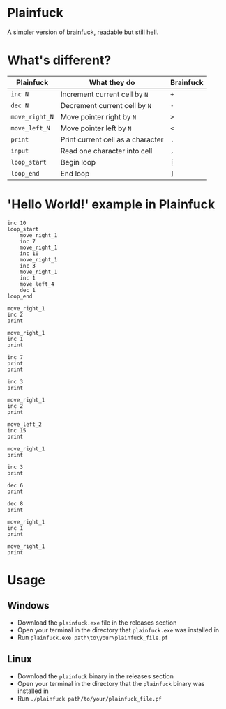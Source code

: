 # Plainfuck
A simpler version of brainfuck, readable but still hell.

# What's different?
| Plainfuck       | What they do                        | Brainfuck |
|-----------------|------------------------------------|-----------|
| `inc N`         | Increment current cell by `N`      | `+`       |
| `dec N`         | Decrement current cell by `N`      | `-`       |
| `move_right_N`  | Move pointer right by `N`          | `>`       |
| `move_left_N`   | Move pointer left by `N`           | `<`       |
| `print`         | Print current cell as a character  | `.`       |
| `input`         | Read one character into cell       | `,`       |
| `loop_start`    | Begin loop                         | `[`       |
| `loop_end`      | End loop                           | `]`       |

# 'Hello World!' example in Plainfuck
```
inc 10
loop_start
    move_right_1
    inc 7
    move_right_1
    inc 10
    move_right_1
    inc 3
    move_right_1
    inc 1
    move_left_4
    dec 1
loop_end

move_right_1
inc 2
print

move_right_1
inc 1
print

inc 7
print
print

inc 3
print

move_right_1
inc 2
print

move_left_2
inc 15
print

move_right_1
print

inc 3
print

dec 6
print

dec 8
print

move_right_1
inc 1
print

move_right_1
print
```


# Usage
## Windows
- Download the ``plainfuck.exe`` file in the releases section
- Open your terminal in the directory that ``plainfuck.exe`` was installed in
- Run ``plainfuck.exe path\to\your\plainfuck_file.pf``

## Linux
- Download the ``plainfuck`` binary in the releases section
- Open your terminal in the directory that the ``plainfuck`` binary was installed in
- Run ``./plainfuck path/to/your/plainfuck_file.pf``
